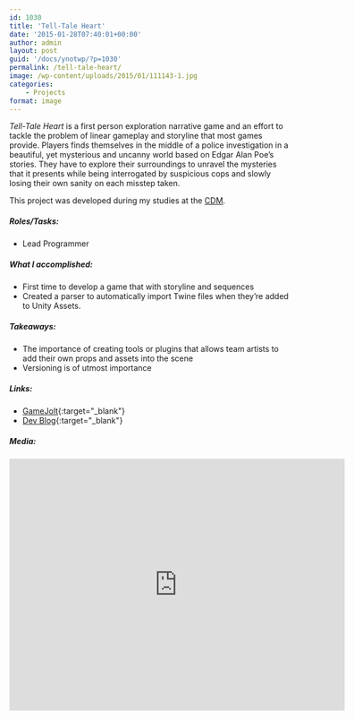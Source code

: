 ```yaml
---
id: 1030
title: 'Tell-Tale Heart'
date: '2015-01-28T07:40:01+00:00'
author: admin
layout: post
guid: '/docs/ynotwp/?p=1030'
permalink: /tell-tale-heart/
image: /wp-content/uploads/2015/01/111143-1.jpg
categories:
    - Projects
format: image
---
```


<i>Tell-Tale Heart</i> is a first person exploration narrative game and an effort to tackle the problem of linear gameplay and storyline that most games provide. Players finds themselves in the middle of a police investigation in a beautiful, yet mysterious and uncanny world based on Edgar Alan Poe’s stories. They have to explore their surroundings to unravel the mysteries that it presents while being interrogated by suspicious cops and slowly losing their own sanity on each misstep taken. 

This project was developed during my studies at the [CDM](http://thecdm.ca/people/students/guilherme-cunha).

##### Roles/Tasks:

- Lead Programmer

##### What I accomplished:

- First time to develop a game that with storyline and sequences
- Created a parser to automatically import Twine files when they’re added to Unity Assets.

##### Takeaways:

- The importance of creating tools or plugins that allows team artists to add their own props and assets into the scene
- Versioning is of utmost importance

##### Links:

- [GameJolt](http://gamejolt.com/games/adventure/the-tell-tale-heart/58171/){:target="_blank"}
- [Dev Blog](http://oneblueeyestudios.com/){:target="_blank"}

##### Media:

<div class="embed-container"><iframe allow="accelerometer; autoplay; clipboard-write; encrypted-media; gyroscope; picture-in-picture; web-share" allowfullscreen="" frameborder="0" height="450" width="600" src="https://www.youtube.com/embed/ZLrTLFxhAgg?feature=oembed" title="The Tell-Tale Heart Trailer" ></iframe></div>
